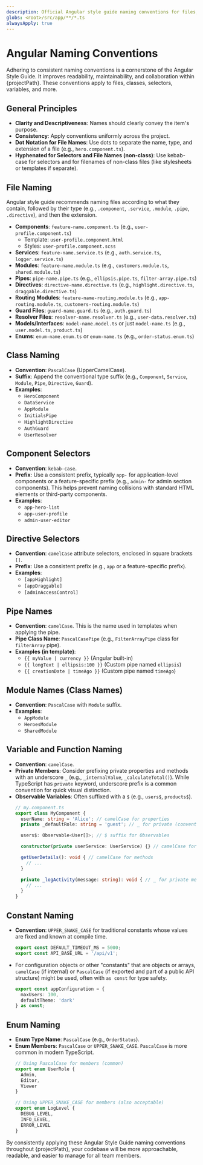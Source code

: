 ```yaml
---
description: Official Angular style guide naming conventions for files, classes, selectors, and members.
globs: <root>/src/app/**/*.ts
alwaysApply: true
---
```


# Angular Naming Conventions

Adhering to consistent naming conventions is a cornerstone of the Angular Style Guide. It improves readability, maintainability, and collaboration within {projectPath}. These conventions apply to files, classes, selectors, variables, and more.

## General Principles

-   **Clarity and Descriptiveness**: Names should clearly convey the item's purpose.
-   **Consistency**: Apply conventions uniformly across the project.
-   **Dot Notation for File Names**: Use dots to separate the name, type, and extension of a file (e.g., `hero.component.ts`).
-   **Hyphenated for Selectors and File Names (non-class)**: Use kebab-case for selectors and for filenames of non-class files (like stylesheets or templates if separate).

## File Naming

Angular style guide recommends naming files according to what they contain, followed by their type (e.g., `.component`, `.service`, `.module`, `.pipe`, `.directive`), and then the extension.

-   **Components**: `feature-name.component.ts` (e.g., `user-profile.component.ts`)
    -   Template: `user-profile.component.html`
    -   Styles: `user-profile.component.scss`
-   **Services**: `feature-name.service.ts` (e.g., `auth.service.ts`, `logger.service.ts`)
-   **Modules**: `feature-name.module.ts` (e.g., `customers.module.ts`, `shared.module.ts`)
-   **Pipes**: `pipe-name.pipe.ts` (e.g., `ellipsis.pipe.ts`, `filter-array.pipe.ts`)
-   **Directives**: `directive-name.directive.ts` (e.g., `highlight.directive.ts`, `draggable.directive.ts`)
-   **Routing Modules**: `feature-name-routing.module.ts` (e.g., `app-routing.module.ts`, `customers-routing.module.ts`)
-   **Guard Files**: `guard-name.guard.ts` (e.g., `auth.guard.ts`)
-   **Resolver Files**: `resolver-name.resolver.ts` (e.g., `user-data.resolver.ts`)
-   **Models/Interfaces**: `model-name.model.ts` or just `model-name.ts` (e.g., `user.model.ts`, `product.ts`)
-   **Enums**: `enum-name.enum.ts` or `enum-name.ts` (e.g., `order-status.enum.ts`)

## Class Naming

-   **Convention**: `PascalCase` (UpperCamelCase).
-   **Suffix**: Append the conventional type suffix (e.g., `Component`, `Service`, `Module`, `Pipe`, `Directive`, `Guard`).
-   **Examples**:
    -   `HeroComponent`
    -   `DataService`
    -   `AppModule`
    -   `InitialsPipe`
    -   `HighlightDirective`
    -   `AuthGuard`
    -   `UserResolver`

## Component Selectors

-   **Convention**: `kebab-case`.
-   **Prefix**: Use a consistent prefix, typically `app-` for application-level components or a feature-specific prefix (e.g., `admin-` for admin section components). This helps prevent naming collisions with standard HTML elements or third-party components.
-   **Examples**:
    -   `app-hero-list`
    -   `app-user-profile`
    -   `admin-user-editor`

## Directive Selectors

-   **Convention**: `camelCase` attribute selectors, enclosed in square brackets `[]`.
-   **Prefix**: Use a consistent prefix (e.g., `app` or a feature-specific prefix).
-   **Examples**:
    -   `[appHighlight]`
    -   `[appDraggable]`
    -   `[adminAccessControl]`

## Pipe Names

-   **Convention**: `camelCase`. This is the name used in templates when applying the pipe.
-   **Pipe Class Name**: `PascalCasePipe` (e.g., `FilterArrayPipe` class for `filterArray` pipe).
-   **Examples (in template)**:
    -   `{{ myValue | currency }}` (Angular built-in)
    -   `{{ longText | ellipsis:100 }}` (Custom pipe named `ellipsis`)
    -   `{{ creationDate | timeAgo }}` (Custom pipe named `timeAgo`)

## Module Names (Class Names)

-   **Convention**: `PascalCase` with `Module` suffix.
-   **Examples**:
    -   `AppModule`
    -   `HeroesModule`
    -   `SharedModule`

## Variable and Function Naming

-   **Convention**: `camelCase`.
-   **Private Members**: Consider prefixing private properties and methods with an underscore `_` (e.g., `_internalValue`, `_calculateTotal()`). While TypeScript has `private` keyword, underscore prefix is a common convention for quick visual distinction.
-   **Observable Variables**: Often suffixed with a `$` (e.g., `users$`, `products$`).
    ```typescript
    // my.component.ts
    export class MyComponent {
      userName: string = 'Alice'; // camelCase for properties
      private _defaultRole: string = 'guest'; // _ for private (conventional)

      users$: Observable<User[]>; // $ suffix for Observables

      constructor(private userService: UserService) {} // camelCase for parameters

      getUserDetails(): void { // camelCase for methods
        // ...
      }

      private _logActivity(message: string): void { // _ for private methods
        // ...
      }
    }
    ```

## Constant Naming

-   **Convention**: `UPPER_SNAKE_CASE` for traditional constants whose values are fixed and known at compile time.
    ```typescript
    export const DEFAULT_TIMEOUT_MS = 5000;
    export const API_BASE_URL = '/api/v1';
    ```
-   For configuration objects or other "constants" that are objects or arrays, `camelCase` (if internal) or `PascalCase` (if exported and part of a public API structure) might be used, often with `as const` for type safety.
    ```typescript
    export const appConfiguration = {
      maxUsers: 100,
      defaultTheme: 'dark'
    } as const;
    ```

## Enum Naming

-   **Enum Type Name**: `PascalCase` (e.g., `OrderStatus`).
-   **Enum Members**: `PascalCase` or `UPPER_SNAKE_CASE`. `PascalCase` is more common in modern TypeScript.
    ```typescript
    // Using PascalCase for members (common)
    export enum UserRole {
      Admin,
      Editor,
      Viewer
    }

    // Using UPPER_SNAKE_CASE for members (also acceptable)
    export enum LogLevel {
      DEBUG_LEVEL,
      INFO_LEVEL,
      ERROR_LEVEL
    }
    ```

By consistently applying these Angular Style Guide naming conventions throughout {projectPath}, your codebase will be more approachable, readable, and easier to manage for all team members.
```
